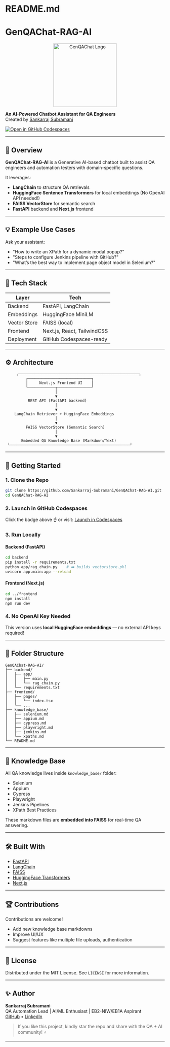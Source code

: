 # README.md

# GenQAChat-RAG-AI

<p align="center">
  <img src="https://i.postimg.cc/qqp9RSF2/Screenshot-2025-04-25-at-1-28-45-PM.png" alt="GenQAChat Logo" width="200"/>
</p>

**An AI-Powered Chatbot Assistant for QA Engineers**  
Created by [Sankarraj Subramani](https://github.com/Sankarraj-Subramani)

[![Open in GitHub Codespaces](https://github.com/codespaces/badge.svg)](https://github.com/codespaces/new?template_repository=Sankarraj-Subramani/GenQAChat-RAG-AI)

---

## 🧠 Overview

**GenQAChat-RAG-AI** is a Generative AI-based chatbot built to assist QA engineers and automation testers with domain-specific questions.

It leverages:
- **LangChain** to structure QA retrievals
- **HuggingFace Sentence Transformers** for local embeddings (No OpenAI API needed!)
- **FAISS VectorStore** for semantic search
- **FastAPI** backend and **Next.js** frontend

---

## 💡 Example Use Cases

Ask your assistant:
- "How to write an XPath for a dynamic modal popup?"
- "Steps to configure Jenkins pipeline with GitHub?"
- "What’s the best way to implement page object model in Selenium?"

---

## 🔧 Tech Stack

| Layer         | Tech                     |
|---------------|---------------------------|
| Backend       | FastAPI, LangChain         |
| Embeddings    | HuggingFace MiniLM         |
| Vector Store  | FAISS (local)              |
| Frontend      | Next.js, React, TailwindCSS |
| Deployment    | GitHub Codespaces-ready    |

---

## ⚙️ Architecture

```
     ┌─────────────────────────────────────────────────────┐
         ┌────────────────────────────┐
         │     Next.js Frontend UI    │
         └────────────┬───────────────┘
                      │
                      ▼
          REST API (FastAPI backend)
                      │
                      ▼
    LangChain Retriever + HuggingFace Embeddings
                      │
                      ▼
         FAISS VectorStore (Semantic Search)
                      │
                      ▼
       Embedded QA Knowledge Base (Markdown/Text)
 └─────────────────────────────────────────────────────┘
```

---

## 🚀 Getting Started

### 1. Clone the Repo

```bash
git clone https://github.com/Sankarraj-Subramani/GenQAChat-RAG-AI.git
cd GenQAChat-RAG-AI
```

### 2. Launch in GitHub Codespaces

Click the badge above ☝️ or visit:
[Launch in Codespaces](https://github.com/codespaces/new?template_repository=Sankarraj-Subramani/GenQAChat-RAG-AI)

### 3. Run Locally

#### Backend (FastAPI)
```bash
cd backend
pip install -r requirements.txt
python app/rag_chain.py    # ➡️ builds vectorstore.pkl
uvicorn app.main:app --reload
```

#### Frontend (Next.js)
```bash
cd ../frontend
npm install
npm run dev
```

### 4. No OpenAI Key Needed

This version uses **local HuggingFace embeddings** — no external API keys required!

---

## 🪩 Folder Structure

```
GenQAChat-RAG-AI/
├── backend/
│   ├── app/
│   │   ├── main.py
│   │   └── rag_chain.py
│   └── requirements.txt
├── frontend/
│   ├── pages/
│   │   └── index.tsx
│   └── ...
├── knowledge_base/
│   ├── selenium.md
│   ├── appium.md
│   ├── cypress.md
│   ├── playwright.md
│   ├── jenkins.md
│   └── xpaths.md
└── README.md
```

---

## 🧐 Knowledge Base

All QA knowledge lives inside `knowledge_base/` folder:
- Selenium
- Appium
- Cypress
- Playwright
- Jenkins Pipelines
- XPath Best Practices

These markdown files are **embedded into FAISS** for real-time QA answering.

---

## 🛠️ Built With

- [FastAPI](https://fastapi.tiangolo.com/)
- [LangChain](https://www.langchain.com/)
- [FAISS](https://faiss.ai/)
- [HuggingFace Transformers](https://huggingface.co/docs/transformers/index)
- [Next.js](https://nextjs.org/)

---

## 🏆 Contributions

Contributions are welcome!
- Add new knowledge base markdowns
- Improve UI/UX
- Suggest features like multiple file uploads, authentication

---

## 📄 License

Distributed under the MIT License. See `LICENSE` for more information.

---

## ✨ Author

**Sankarraj Subramani**  
QA Automation Lead | AI/ML Enthusiast | EB2-NIW/EB1A Aspirant  
[GitHub](https://github.com/Sankarraj-Subramani) • [LinkedIn](https://www.linkedin.com/in/sankarraj-subramani-34254757)

> If you like this project, kindly star the repo and share with the QA + AI community! ⭐


---

